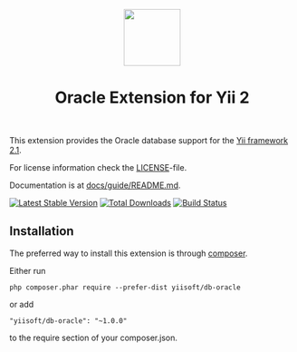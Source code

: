 <p align="center">
    <a href="https://github.com/yiisoft" target="_blank">
        <img src="https://avatars3.githubusercontent.com/u/4430336" height="100px">
    </a>
    <h1 align="center">Oracle Extension for Yii 2</h1>
    <br>
</p>

This extension provides the Oracle database support for the [Yii framework 2.1](http://www.yiiframework.com).

For license information check the [LICENSE](LICENSE.md)-file.

Documentation is at [docs/guide/README.md](docs/guide/README.md).

[![Latest Stable Version](https://poser.pugx.org/yiisoft/db-oracle/v/stable.png)](https://packagist.org/packages/yiisoft/db-oracle)
[![Total Downloads](https://poser.pugx.org/yiisoft/db-oracle/downloads.png)](https://packagist.org/packages/yiisoft/db-oracle)
[![Build Status](https://travis-ci.org/yiisoft/db-oracle.svg?branch=master)](https://travis-ci.org/yiisoft/db-oracle)


Installation
------------

The preferred way to install this extension is through [composer](http://getcomposer.org/download/).

Either run

```
php composer.phar require --prefer-dist yiisoft/db-oracle
```

or add

```
"yiisoft/db-oracle": "~1.0.0"
```

to the require section of your composer.json.
